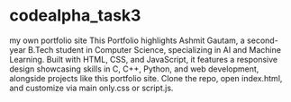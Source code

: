 # codealpha_task3
my own portfolio site
This Portfolio highlights Ashmit Gautam, a second-year B.Tech student in Computer Science, 
specializing in AI and Machine Learning. Built with HTML, CSS, and JavaScript, it features a 
responsive design showcasing skills in C, C++, Python, and web development, alongside projects
like this portfolio site. Clone the repo, open index.html, and customize via main only.css or script.js.
